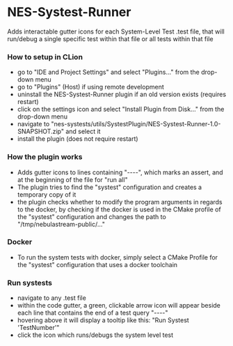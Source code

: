 # NES-Systest-Runner

Adds interactable gutter icons for each System-Level Test .test file, 
that will run/debug a single specific test within that file or all tests within that file

### How to setup in CLion
- go to "IDE and Project Settings" and select "Plugins..." from the drop-down menu
- go to "Plugins" (Host) if using remote development
- uninstall the NES-Systest-Runner plugin if an old version exists (requires restart)
- click on the settings icon and select "Install Plugin from Disk..." from the drop-down menu
- navigate to "nes-systests/utils/SystestPlugin/NES-Systest-Runner-1.0-SNAPSHOT.zip" and select it
- install the plugin (does not require restart)

### How the plugin works
- Adds gutter icons to lines containing "----", which marks an assert, and at the beginning of the file for "run all"
- The plugin tries to find the "systest" configuration and creates a temporary copy of it
- the plugin checks whether to modify the program arguments in regards to the docker, by checking if the docker is used
in the CMake profile of the "systest" configuration and changes the path to "/tmp/nebulastream-public/..."

### Docker
- To run the system tests with docker, simply select a CMake Profile for the "systest" configuration that uses a docker 
toolchain

### Run systests
- navigate to any .test file
- within the code gutter, a green, clickable arrow icon will appear beside each line 
that contains the end of a test query "----"
- hovering above it will display a tooltip like this: "Run Systest 'TestNumber'" 
- click the icon which runs/debugs the system level test
